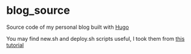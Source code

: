 # blog_source

Source code of my personal blog built with [Hugo](gohugo.io)

You may find new.sh and deploy.sh scripts useful, I took them from [this tutorial](https://gohugo.io/hosting-and-deployment/hosting-on-github/)